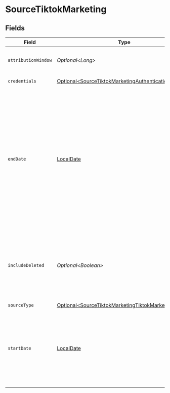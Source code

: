# SourceTiktokMarketing


## Fields

| Field                                                                                                                                                                                                                                                                  | Type                                                                                                                                                                                                                                                                   | Required                                                                                                                                                                                                                                                               | Description                                                                                                                                                                                                                                                            |
| ---------------------------------------------------------------------------------------------------------------------------------------------------------------------------------------------------------------------------------------------------------------------- | ---------------------------------------------------------------------------------------------------------------------------------------------------------------------------------------------------------------------------------------------------------------------- | ---------------------------------------------------------------------------------------------------------------------------------------------------------------------------------------------------------------------------------------------------------------------- | ---------------------------------------------------------------------------------------------------------------------------------------------------------------------------------------------------------------------------------------------------------------------- |
| `attributionWindow`                                                                                                                                                                                                                                                    | *Optional\<Long>*                                                                                                                                                                                                                                                      | :heavy_minus_sign:                                                                                                                                                                                                                                                     | The attribution window in days.                                                                                                                                                                                                                                        |
| `credentials`                                                                                                                                                                                                                                                          | [Optional\<SourceTiktokMarketingAuthenticationMethod>](../../models/shared/SourceTiktokMarketingAuthenticationMethod.md)                                                                                                                                               | :heavy_minus_sign:                                                                                                                                                                                                                                                     | Authentication method                                                                                                                                                                                                                                                  |
| `endDate`                                                                                                                                                                                                                                                              | [LocalDate](https://docs.oracle.com/javase/8/docs/api/java/time/LocalDate.html)                                                                                                                                                                                        | :heavy_minus_sign:                                                                                                                                                                                                                                                     | The date until which you'd like to replicate data for all incremental streams, in the format YYYY-MM-DD. All data generated between start_date and this date will be replicated. Not setting this option will result in always syncing the data till the current date. |
| `includeDeleted`                                                                                                                                                                                                                                                       | *Optional\<Boolean>*                                                                                                                                                                                                                                                   | :heavy_minus_sign:                                                                                                                                                                                                                                                     | Set to active if you want to include deleted data in report based streams and Ads, Ad Groups and Campaign streams.                                                                                                                                                     |
| `sourceType`                                                                                                                                                                                                                                                           | [Optional\<SourceTiktokMarketingTiktokMarketing>](../../models/shared/SourceTiktokMarketingTiktokMarketing.md)                                                                                                                                                         | :heavy_minus_sign:                                                                                                                                                                                                                                                     | N/A                                                                                                                                                                                                                                                                    |
| `startDate`                                                                                                                                                                                                                                                            | [LocalDate](https://docs.oracle.com/javase/8/docs/api/java/time/LocalDate.html)                                                                                                                                                                                        | :heavy_minus_sign:                                                                                                                                                                                                                                                     | The Start Date in format: YYYY-MM-DD. Any data before this date will not be replicated. If this parameter is not set, all data will be replicated.                                                                                                                     |